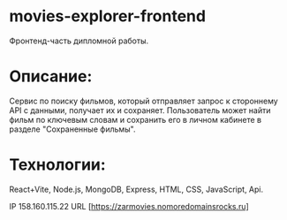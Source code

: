 # movies-explorer-frontend

Фронтенд-часть дипломной работы.

# Описание:

Сервис по поиску фильмов, который отправляет запрос к стороннему API с данными, получает их и сохраняет. Пользователь может найти фильм по ключевым словам и сохранить его в личном кабинете в разделе "Сохраненные фильмы".

# Технологии:

React+Vite, Node.js, MongoDB, Express, HTML, CSS, JavaScript, Api.

IP 158.160.115.22
URL [https://zarmovies.nomoredomainsrocks.ru]
